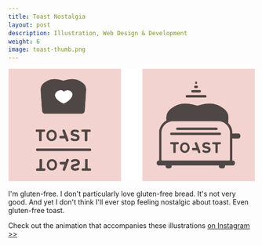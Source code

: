 ```yaml
---
title: Toast Nostalgia
layout: post
description: Illustration, Web Design & Development
weight: 6
image: toast-thumb.png
---
```


![Two illustrations of toast](/assets/img/toast-double.png)

I'm gluten-free. I don't particularly love gluten-free bread. It's not very good. And yet I don't think I'll ever stop feeling nostalgic about toast. Even gluten-free toast. 

Check out the animation that accompanies these illustrations [on Instagram >>](https://www.instagram.com/p/BcxgEW1FmJk/?taken-by=tinykitelab)
